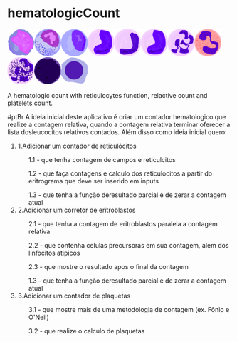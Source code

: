 # hematologicCount 
<img src="assets/img/mieloblasto.png" width='60px'><img src="assets/img/promielo.png" width='60px'><img src="assets/img/mielo.png" width='60px'><img src="assets/img/meta.png" width='60px'><img src="assets/img/bastao.png" width='60px'><img src="assets/img/meta.png" width='60px'><img src="assets/img/seg.png" width='60px'><img src="assets/img/eos.png" width='60px'><img src="assets/img/bas.png" width='60px'><img src="assets/img/linTip.png" width='60px'><img src="assets/img/eritro.png" width='60px'>
<p>A hematologic count with reticulocytes function, relactive count and platelets count. </p>

#ptBr
A ideia inicial deste aplicativo é criar um contador hematologico que realize a contagem relativa, quando a contagem relativa terminar oferecer a lista dosleucocitos relativos contados. Além disso como ideia inicial quero:

<ol>
  <li> 1.Adicionar um contador de reticulócitos </li>
  <ul> 1.1 - que tenha contagem de campos e reticulcitos </ul>
  <ul>  1.2 - que faça contagens e calculo dos reticulocitos a partir do eritrograma que deve ser inserido em inputs </ul>
  <ul>  1.3 - que tenha a função deresultado parcial e de zerar a contagem atual </ul>
  <li> 2.Adicionar um corretor de eritroblastos </li>
  <ul>2.1 - que tenha a contagem de eritroblastos paralela a contagem relativa </ul>
  <ul>2.2 - que contenha celulas precursoras em sua contagem, alem dos linfocitos atipicos </ul>
  <ul>2.3 - que mostre o resultado apos o final da contagem </ul>
  <ul>  1.3 - que tenha a função deresultado parcial e de zerar a contagem atual </ul>
  <li>3.Adicionar um contador de plaquetas</li>
  <ul>3.1 - que mostre mais de uma metodologia de contagem (ex. Fônio e O'Neil)  </ul> 
  <ul>3.2 - que realize o calculo de plaquetas  </ul> 
  </ol>
